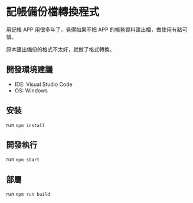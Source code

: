# 記帳備份檔轉換程式

用記帳 APP 用很多年了，覺得如果不把 APP 的帳務資料匯出檔，做使用有點可惜。

原本匯出備份的格式不太好，就做了格式轉換。

## 開發環境建議

- IDE: Visual Studio Code
- OS: Windows

## 安裝

run `npm install`

## 開發執行

run `npm start`


## 部屬

run `npm run build`
